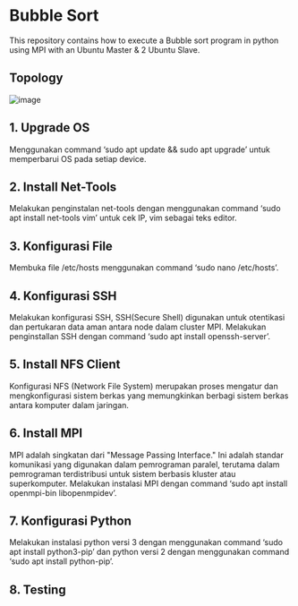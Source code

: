 # Bubble Sort
This repository contains how to execute a Bubble sort program in python using MPI with an Ubuntu Master & 2 Ubuntu Slave.
## Topology
![image](https://github.com/Tamagoyakiii/Pratama-Arjan-Rangkuti-Bubble-Sort/assets/150600551/7198f003-9804-4498-baf0-e85683ec4e37)
## 1. Upgrade OS
Menggunakan command ‘sudo apt update && sudo apt upgrade’ untuk memperbarui OS pada setiap device.
## 2. Install Net-Tools 
Melakukan penginstalan net-tools dengan menggunakan command ‘sudo apt install net-tools vim’ untuk cek IP, vim sebagai teks editor.
## 3. Konfigurasi File  
Membuka file /etc/hosts menggunakan command ‘sudo nano /etc/hosts’.
## 4. Konfigurasi SSH
Melakukan konfigurasi SSH, SSH(Secure Shell) digunakan untuk otentikasi dan pertukaran data aman antara node dalam cluster MPI. Melakukan penginstallan SSH dengan command ‘sudo apt install openssh-server’.
## 5. Install NFS Client
Konfigurasi NFS (Network File System) merupakan proses mengatur dan mengkonfigurasi sistem berkas yang memungkinkan berbagi sistem berkas antara komputer dalam jaringan.
## 6. Install MPI
MPI adalah singkatan dari "Message Passing Interface." Ini adalah standar komunikasi yang digunakan dalam pemrograman paralel, terutama dalam pemrograman terdistribusi untuk sistem berbasis kluster atau superkomputer. Melakukan instalasi MPI dengan command ‘sudo apt install openmpi-bin libopenmpidev’.
## 7. Konfigurasi Python
Melakukan instalasi python versi 3 dengan menggunakan command ‘sudo apt install python3-pip’ dan python versi 2 dengan menggunakan command ‘sudo apt install python-pip’.
## 8. Testing
